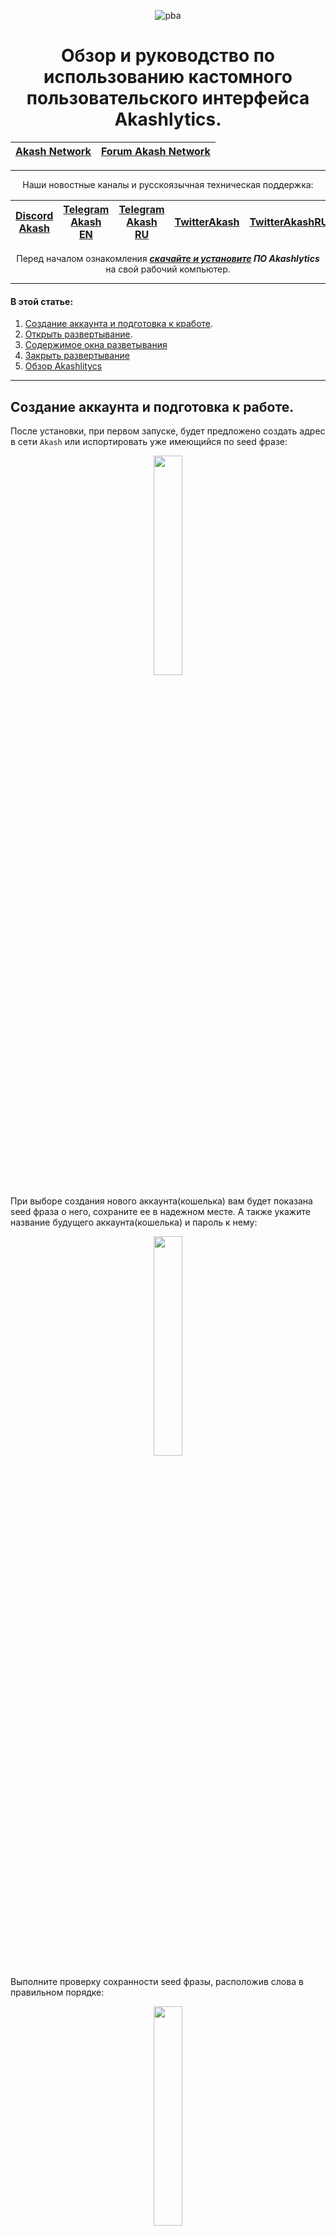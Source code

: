 <div align="center">
  
![pba](https://user-images.githubusercontent.com/23629420/163564929-166f6a01-a6e2-4412-a4e9-40e54c821f05.png)
# Обзор и руководство по использованию кастомного пользовательского интерфейса Akashlytics.

  </div>
  
<div align="center">

| [Akash Network](https://akash.network/) | [Forum Akash Network](https://forum.akash.network/) | 
|:--:|:--:|
___

Наши новостные каналы и русскоязычная техническая поддержка:

| [Discord Akash](https://discord.gg/WR56y8Wt) | [Telegram Akash EN](https://t.me/AkashNW) | [Telegram Akash RU](https://t.me/akash_ru) | [TwitterAkash](https://twitter.com/akashnet_) | [TwitterAkashRU](https://twitter.com/akash_ru) |
|:--:|:--:|:--:|:--:|:--:|

Перед началом ознакомления ***[скачайте и установите](https://akashlytics.com/deploy) ПО Akashlytics*** на свой рабочий компьютер.
  
</div>

___

#### В этой статье:
1. [Создание аккаунта и подготовка к кработе](https://github.com/Dimokus88/guides/blob/main/Akashlytics/RU-guide.md#%D1%81%D0%BE%D0%B7%D0%B4%D0%B0%D0%BD%D0%B8%D0%B5-%D0%B0%D0%BA%D0%BA%D0%B0%D1%83%D0%BD%D1%82%D0%B0-%D0%B8-%D0%BF%D0%BE%D0%B4%D0%B3%D0%BE%D1%82%D0%BE%D0%B2%D0%BA%D0%B0-%D0%BA-%D1%80%D0%B0%D0%B1%D0%BE%D1%82%D0%B5).
2. [Открыть развертывание](https://github.com/Dimokus88/guides/blob/main/Akashlytics/RU-guide.md#%D1%82%D0%B5%D1%81%D1%82%D0%BE%D0%B2%D0%BE%D0%B5-%D1%80%D0%B0%D0%B7%D0%B2%D0%B5%D1%80%D1%82%D1%8B%D0%B2%D0%B0%D0%BD%D0%B8%D0%B5).
3. [Содержимое окна разветывания](https://github.com/Dimokus88/guides/blob/main/Akashlytics/RU-guide.md#%D1%81%D0%BE%D0%B4%D0%B5%D1%80%D0%B6%D0%B8%D0%BC%D0%BE%D0%B5-%D0%BE%D0%BA%D0%BD%D0%B0-%D1%80%D0%B0%D0%B7%D0%B2%D0%B5%D1%80%D1%82%D1%8B%D0%B2%D0%B0%D0%BD%D0%B8%D1%8F)
4. [Закрыть развертывание](https://github.com/Dimokus88/guides/blob/main/Akashlytics/RU-guide.md#%D0%B7%D0%B0%D0%BA%D1%80%D1%8B%D1%82%D1%8C-%D1%80%D0%B0%D0%B7%D0%B2%D0%B5%D1%80%D1%82%D1%8B%D0%B2%D0%B0%D0%BD%D0%B8%D0%B5)
5. [Обзор Akashlitycs](https://github.com/Dimokus88/guides/blob/main/Akashlytics/RU-guide.md#%D0%BE%D0%B1%D0%B7%D0%BE%D1%80-%D1%84%D1%83%D0%BD%D0%BA%D1%86%D0%B8%D0%BE%D0%BD%D0%B0%D0%BB%D0%B0-akashlytics)

___

## Создание аккаунта и подготовка к работе.

После установки, при первом запуске, будет предложено создать адрес в сети ```Akash``` или испортировать уже имеющийся по seed фразе:

<p align="center"><img src="https://user-images.githubusercontent.com/23629420/179983489-a8b76248-edea-4356-8e87-3ec2761ae8b8.png" width=30% </p>

При выборе создания нового аккаунта(кошелька) вам будет показана seed фраза о него, сохраните ее в надежном месте. А также укажите название будущего аккаунта(кошелька) и пароль к нему:
  
<p align="center"><img src="https://user-images.githubusercontent.com/23629420/179984081-47586ff3-76bb-4951-9c44-50e68e95fac9.png" width=30% </p>

Выполните проверку сохранности seed фразы, расположив слова в правильном порядке:
  
<p align="center"><img src="https://user-images.githubusercontent.com/23629420/179984518-4d68dba5-2914-40e5-a8d1-8c193c7db6f3.png" width=30% </p>

Готово, аккаунт успешно создан!
  
   Токен АКТ можно пробрести на биржах ```Gate```, ```AsendeX```, ```Osmosis``` . Следует учитывать что при каждом развертывание на счете блокируются ***5 AKT*** + требуется небольшое количество AKT для оплаты газа. Таким образом, для теста лучше будет достаточно пополнить счет на ***6 АКТ***.
  
 В примере я пополню тестовый счет ```akash1wnejkh7vfjxcavmt43dratujdw5vkzynt94zrg``` на ***6 АКТ***.

Счет пополнен, теперь необходимо запросить и установить локально сертификат из блокчейна, для этого справа вверху нажмите ***CREATE CERTIFICATE***
  
<p align="center"><img src="https://user-images.githubusercontent.com/23629420/179985902-ac2a82cd-522c-4a24-b1d6-6f5c16f24fbe.png" width=60% </p>

Введите пароль указанный при ***создании аккаунта***:

<p align="center"><img src="https://user-images.githubusercontent.com/23629420/179986384-90fc70fe-3c6e-4a71-8592-ccd2d04dcb7c.png" width=30% </p>

Выберите комисиию за транзакцию и поддтвердите транзакцию:
  
<p align="center"><img src="https://user-images.githubusercontent.com/23629420/179986643-a41816cc-5338-4036-8fa6-b4a2ceabdf54.png" width=30% </p>

Сертификат создан, вы можете его увидеть в правом верхнем углу окна:
  
<p align="center"><img src="https://user-images.githubusercontent.com/23629420/179986849-36066744-450f-440a-a392-542afcc3b883.png" width=50% </p>

Подготовка завершена, теперь сделаем тестовое разветывание.

[Вернуться к содержанию.](https://github.com/Dimokus88/guides/blob/main/Akashlytics/RU-guide.md#%D0%B2-%D1%8D%D1%82%D0%BE%D0%B9-%D1%81%D1%82%D0%B0%D1%82%D1%8C%D0%B5)
  
___

## Тестовое развертывание

В ***Akashlytics*** есть готовые файлы ***манифеста (deploy.yml)***, они находятся во вкладке ```Templates```, ознакомьтесь с предложением готовых решений: 
  
<p align="center"><img src="https://user-images.githubusercontent.com/23629420/179993135-a0b5f5d1-8236-41f1-886b-8bfe664c8358.png" width=60% </p>

Развернем всем известную игру ***Super Mario***, для этого выберем соответствующий раздел в ```Templeates``` и нажмем на ```Super Mario```:
  
<p align="center"><img src="https://user-images.githubusercontent.com/23629420/179993710-bdf5464e-a8cf-4426-857a-92ae80d7f3c7.png" width=60% </p>

Нажимаем ***Deploy***: 
  
<p align="center"><img src="https://user-images.githubusercontent.com/23629420/179993892-8a2b96bb-b529-46f7-92bb-2f5e34ac3c87.png" width=60% </p>

***Akashlytics*** быстро проверяет наличие сертификата и ***5 АКТ*** на балансе, и открывает заполненное окно ***манифеста (deploy.yml)***, остановимся на содержимом манифеста:
  
<p align="center"><img src="https://user-images.githubusercontent.com/23629420/179994491-9ddb00f5-14ea-4430-ae43-1d23e406c854.png" width=60% </p>

Здесь обратите внимание на:

Раздел ```services``` (строки 4-11). В строке 6 указан образ в ***Docker hub*** из которого будет развернут контейнер, в нашем случае это ```pengbai/docker-supermario```. Подраздел ***expose*** отвечает за открытия и переадресацию портов. В нашем случае это порт 8080 представляем как 80 внешний.

Раздел ```profiles``` (строки 13-22) здесь в подразделе ```resources``` мы указываем арендуемые характеристики оборудования под наш контейнер с игрой ***Super Mario***. В нашем случае это ```1 cpu, 512 мб ОЗУ и 512мб жесткого диска```. Задайте ввеху имя развертывания и нажимите ***CREATE DEPLOYMENT***.
  
<p align="center"><img src="https://user-images.githubusercontent.com/23629420/179996364-3f4591e3-731c-41b3-91ae-d580fc6bad8e.png" width=30% </p>

Депонируем ***5 АКТ*** из нашего счета, нажимаем ```DEPOSIT```:
  
<p align="center"><img src="https://user-images.githubusercontent.com/23629420/179996501-52b33027-2be4-4791-b238-93ca79de8e47.png" width=30% </p>

Устанавливаем развер комиссии за транpакцию и подтверждаем ее. На данном этапе мы отgравили в сеть запрос на мощности для нашего конетйнера с игрой. Нам остается дождаться ответа от провайдеров с их предложениями и ценами. ***Обратите внимание, у вас со счет были депонированы 5 АКТ***.
  
<p align="center"><img src="https://user-images.githubusercontent.com/23629420/179997193-2c4793bf-392f-4d7d-81a9-8e1326083cf2.png" width=30% </p>

Выбираем провайдера и нажимаем ```ACCEPT BID```, еще раз устанавливаем комиссию для транзакиции и подтверждаем ее. Дождаемся развертки контейнера. После того как контейнер развернут, перейдите на вкладку ```LEASES```.
 
<p align="center"><img src="https://user-images.githubusercontent.com/23629420/179997878-7d6eb433-24ef-4b67-b829-d47c858553bd.png" width=30% </p>

Здесь доступна информация о вашем провайдере, стоимости аренды, а также индивидуальная ссылка на ваше развертывание. Нажмите на нее.
  
<p align="center"><img src="https://user-images.githubusercontent.com/23629420/179998220-473b42ec-144f-4bff-b640-801fc727983b.png" width=60% </p>

Отлично! Похоже вы развернули игру в Akash Network! Но вам же нужно нечто большее чем игра? Тогда перейдите к разделу описания функционала ***Akashlytics*** =)
  
[Вернуться к содержанию.](https://github.com/Dimokus88/guides/blob/main/Akashlytics/RU-guide.md#%D0%B2-%D1%8D%D1%82%D0%BE%D0%B9-%D1%81%D1%82%D0%B0%D1%82%D1%8C%D0%B5)
  
___  
  
## Содержимое окна развертывания

Во вкладке ```Dashboard``` отображаются ваши активные разветывания, зайдите в него.
  
<p align="center"><img src="https://user-images.githubusercontent.com/23629420/180011860-0b25c946-c681-42e5-92eb-53685e42233c.png" width=60% </p>

Как узнали раннее, во вкладке ```LEASES``` содержится общая информация о развертывании - провайдер, ресурсы, переадресованный порты и ссылки.
  
<p align="center"><img src="https://user-images.githubusercontent.com/23629420/180012152-b6245abd-6be0-4030-ba1f-be4a9c9c2339.png" width=60% </p>

Во вкладке ```LOGS``` есть еще 2 подраздела, это подраздел ```LOGS``` - сдесь отображаются логи ***ВНУТРИ*** контейнера (нажав кнопку ```DOWNLOADS LOGS``` можно их скачать в файл):

<p align="center"><img src="https://user-images.githubusercontent.com/23629420/180012615-25fd934f-b191-415a-9994-d9449bc71cdf.png" width=50% </p>

и подраздел ```EVENTS``` - здесь отображаются логи ***k8s*** и процесс скачивания и старта вашего образа:
  
<p align="center"><img src="https://user-images.githubusercontent.com/23629420/180013447-fc46589d-70df-486e-92cd-9cad9571824a.png" width=50% </p>

На вкладке ```SHELL``` можете использовать некоторые ***НЕ интерактивные*** команды внутри контейнера
  
<p align="center"><img src="https://user-images.githubusercontent.com/23629420/180014038-5a6157d5-8329-4ffd-8feb-a3414050434e.png" width=50% </p>

Вкладка ```UPDATE``` содержит текущий ***манифест (deploy.yml)***, здесь вы можете добваить переменные или изменить версию образа, в этом случае контейнер будет перезапущен. ***(ВАЖНО! Нельзя изменить ресурсы! Для этого надо закрыть равертывание и развернуть заново!).***
  
<p align="center"><img src="https://user-images.githubusercontent.com/23629420/180014538-95597f58-1d4b-4bc7-9ed4-eba9339b3a58.png" width=50% </p>

Вкладка ```RAW DATA``` содержит ```JSON``` информацию из блокчейна ```AKASH```
  
<p align="center"><img src="https://user-images.githubusercontent.com/23629420/180014764-02b11971-e727-4156-8eb6-5e1900f2f1f1.png" width=50% </p>

[Вернуться к содержанию.](https://github.com/Dimokus88/guides/blob/main/Akashlytics/RU-guide.md#%D0%B2-%D1%8D%D1%82%D0%BE%D0%B9-%D1%81%D1%82%D0%B0%D1%82%D1%8C%D0%B5)

___
  
 
## Закрыть развертывание

Чтобы закрыть развертывание необходимо в контекстном меню нажать ```CLOSE``` и подтвердить транзакцию

<p align="center"><img src="https://user-images.githubusercontent.com/23629420/180015653-5471583b-51fa-4940-819e-79d1d518b826.png" width=60% </p>
  
<p align="center"><img src="https://user-images.githubusercontent.com/23629420/180015752-d304b327-45fc-4629-93f2-7e79c0505931.png" width=30% </p>


После закрытия развертывание остаток ***АКТ*** вернется на ваш основной счет.
  
<p align="center"><img src="https://user-images.githubusercontent.com/23629420/180015965-c3044adc-4352-428c-9d1e-cec2f3e38ae9.png" width=60% </p>


[Вернуться к содержанию.](https://github.com/Dimokus88/guides/blob/main/Akashlytics/RU-guide.md#%D0%B2-%D1%8D%D1%82%D0%BE%D0%B9-%D1%81%D1%82%D0%B0%D1%82%D1%8C%D0%B5)

___

  
### Обзор функционала Akashlytics.
  
***Dashboard*** - здесь указаны актуальные параметры вашего счета(1), текущее состояние аренды в сети(2) и ваши актичные развертывания развертивания(3).
  
<p align="center"><img src="https://user-images.githubusercontent.com/23629420/180029956-c9c5ac9f-ee58-4242-ab3b-82c374ee7379.png" width=60% </p>

***Deployments*** - все, когда либо созданные разветывания на вашем адресе, включая не активные.
  
  <p align="center"><img src="https://user-images.githubusercontent.com/23629420/180030091-a9ccf0ee-ecbf-4d18-a005-17bb09ab9cd9.png" width=60% </p>

***Templates*** - готовые решения для развертываний, игры, БД, конструкторы сайтов, майнер и т.д.
    
  <p align="center"><img src="https://user-images.githubusercontent.com/23629420/180030306-92134590-17c3-4bf0-9032-79245425755f.png" width=60% </p>
  
***Provider*** - список существующих провайдеров в маркетплейсе Akash Network с параметрами их оборудования.
    
 <p align="center"><img src="https://user-images.githubusercontent.com/23629420/180030505-c704159c-6820-4d86-8ea6-66c5eedb71b5.png" width=60% </p> 

***Settings*** - настройка RPC ноды приложения (1). Так же доступно быстрое переключение в поле вверху окна (2)
   
<p align="center"><img src="https://user-images.githubusercontent.com/23629420/180031581-545f3439-702d-45e2-8d53-3d4f97d845ce.png" width=60% </p>
  
[Вернуться к содержанию.](https://github.com/Dimokus88/guides/blob/main/Akashlytics/RU-guide.md#%D0%B2-%D1%8D%D1%82%D0%BE%D0%B9-%D1%81%D1%82%D0%B0%D1%82%D1%8C%D0%B5)

___
